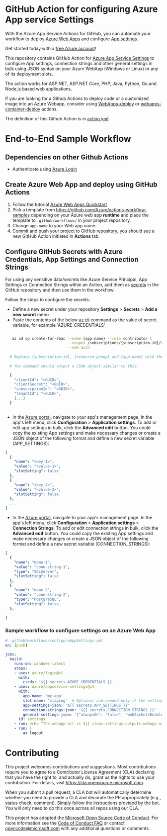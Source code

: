 # GitHub Action for configuring Azure App service Settings

With the Azure App Service Actions for GitHub, you can automate your workflow to deploy [Azure Web Apps](https://azure.microsoft.com/en-us/services/app-service/web/) and configure [App settings](https://docs.microsoft.com/en-us/azure/app-service/configure-common).

Get started today with a [free Azure account](https://azure.com/free/open-source)!

This repository contains GitHub Action for [Azure App Service Settings](https://github.com/Azure/appservice-settings) to configure App settings, connection strings and other general settings in bulk using JSON syntax on your Azure WebApp (Windows or Linux) or any of its deployment slots. 

The action works for ASP.NET, ASP.NET Core, PHP, Java, Python, Go and Node.js based web applications.

If you are looking for a Github Actions to deploy code or a customized image into an Azure Webapp, consider using [WebApps-deploy](https://github.com/Azure/webapps-deploy) or [webapps-container-deploy](https://github.com/Azure/webapps-container-deploy) actions.

The definition of this Github Action is in [action.yml](https://github.com/Azure/appservice-settings/blob/master/action.yml).

# End-to-End Sample Workflow

## Dependencies on other Github Actions

* Authenticate using [Azure Login](https://github.com/Azure/login)

## Create Azure Web App and deploy using GitHub Actions
1. Follow the tutorial [Azure Web Apps Quickstart](https://docs.microsoft.com/en-us/azure/app-service/overview#next-steps)
2. Pick a template from https://github.com/Azure/actions-workflow-samples depending on your Azure web app **runtime** and place the template to `.github/workflows/` in your project repository.
3. Change `app-name` to your Web app name.
4. Commit and push your project to GitHub repository, you should see a new GitHub Action initiated in **Actions** tab.

## Configure GitHub Secrets with Azure Credentials, App Settings and Connection Strings
For using any sensitive data/secrets like Azure Service Principal, App Settings or Connection Strings within an Action, add them as [secrets](https://help.github.com/en/articles/virtual-environments-for-github-actions#creating-and-using-secrets-encrypted-variables) in the GitHub repository and then use them in the workflow.

Follow the steps to configure the secrets:
  * Define a new secret under your repository **Settings** > **Secrets** > **Add a new secret** menu
  * Paste the contents of the below [az cli](https://docs.microsoft.com/en-us/cli/azure/?view=azure-cli-latest) command as the value of secret variable, for example 'AZURE_CREDENTIALS'
```bash  

   az ad sp create-for-rbac --name {app-name} --role contributor \
                            --scopes /subscriptions/{subscription-id}/resourceGroups/{resource-group} \
                            --sdk-auth
                            
  # Replace {subscription-id}, {resource-group} and {app-name} with the subscription, resource group and name of the WebApp
  
  # The command should output a JSON object similar to this:

  {
    "clientId": "<GUID>",
    "clientSecret": "<GUID>",
    "subscriptionId": "<GUID>",
    "tenantId": "<GUID>",
    (...)
  }
  
```
* In the [Azure portal](https://portal.azure.com/), navigate to your app's management page. In the app's left menu, click **Configuration** > **Application settings**. To add or edit app settings in bulk, click the **Advanced edit** button.
You could copy the existing App settings and make necessary changes or create a JSON object of the following format and define a new secret variable (APP_SETTINGS):
```yaml
[
  {
    "name": "<key-1>",
    "value": "<value-1>",
    "slotSetting": false
  },
  {
    "name": "<key-2>",
    "value": "<value-2>",
    "slotSetting": false
  },
  ...
]
 ```
* In the [Azure portal](https://portal.azure.com/), navigate to your app's management page. In the app's left menu, click **Configuration** > **Application settings** > **Connection Strings**. To add or edit connection strings in bulk, click the **Advanced edit** button.
You could copy the existing App settings and make necessary changes or create a JSON object of the following format and define a new secret variable (CONNECTION_STRINGS):
```yaml
[
  {
    "name": "name-1",
    "value": "conn-string-1",
    "type": "SQLServer",
    "slotSetting": false
  },
  {
    "name": "name-2",
    "value": "conn-string-2",
    "type": "PostgreSQL",
    "slotSetting": false
  },
  ...
]
 ```
 
### Sample workflow to configure settings on an Azure Web App

```yaml
# .github/workflows/configureAppSettings.yml
on: [push]

jobs:
  build:
    runs-on: windows-latest
    steps:
    - uses: azure/login@v1
      with:
        creds: '${{ secrets.AZURE_CREDENTIALS }}'
    - uses: azure/appservice-settings@v1
      with:
        app-name: 'my-app'
        slot-name: 'staging'  # Optional and needed only if the settings have to be configured on the specific deployment slot
        app-settings-json: '${{ secrets.APP_SETTINGS }}' 
        connection-strings-json: '${{ secrets.CONNECTION_STRINGS }}'
        general-settings-json: '{"alwaysOn": "false", "webSocketsEnabled": "true"}' #'General configuration settings as Key Value pairs'
      id: settings
    - run: echo "The webapp-url is ${{ steps.settings.outputs.webapp-url }}"
    - run: |
        az logout
 ```


# Contributing

This project welcomes contributions and suggestions.  Most contributions require you to agree to a
Contributor License Agreement (CLA) declaring that you have the right to, and actually do, grant us
the rights to use your contribution. For details, visit https://cla.opensource.microsoft.com.

When you submit a pull request, a CLA bot will automatically determine whether you need to provide
a CLA and decorate the PR appropriately (e.g., status check, comment). Simply follow the instructions
provided by the bot. You will only need to do this once across all repos using our CLA.

This project has adopted the [Microsoft Open Source Code of Conduct](https://opensource.microsoft.com/codeofconduct/).
For more information see the [Code of Conduct FAQ](https://opensource.microsoft.com/codeofconduct/faq/) or
contact [opencode@microsoft.com](mailto:opencode@microsoft.com) with any additional questions or comments.

